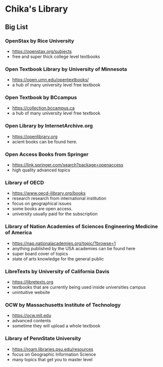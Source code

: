 # Chika's Library

## Big List

### OpenStax by Rice University
- <https://openstax.org/subjects>
- free and super thick college level textbooks

### Open Textbook Library by University of Minnesota
- <https://open.umn.edu/opentextbooks/>
- a hub of many university level free textbook


### Open Textbook by BCcampus
- <https://collection.bccampus.ca>
- a hub of many university level free textbook


### Open Library by InternetArchive.org
- <https://openlibrary.org>
- acient books can be found here.


### Open Access Books from Springer
- <https://link.springer.com/search?package=openaccess>
- high quality advanced topics


### Library of OECD
- <https://www.oecd-ilibrary.org/books>
- research research from international institution
- focus on geographical issues
- some books are open access.
- university usually paid for the subscription

	
### Library of Nation Academies of Sciences Engineering Medicine of America
- <https://nap.nationalacademies.org/topic/?browse=1>
- anything published by the USA academies can be found here
- super board cover of topics
- state of arts knowledge for the general public

	
### LibreTexts by University of California Davis
- <https://libretexts.org>
- textbooks that are currently being used inside universities campus
- unintuitive website


### OCW by Massachusetts Institute of Technology
- <https://ocw.mit.edu>
- advanced contents
- sometime they will upload a whole textbook


### Library of PennState University
- <https://roam.libraries.psu.edu/resources>
- focus on Geographic Information Science
- many topics that get you to master level

